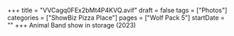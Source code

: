 +++
title = "VVCagq0FEx2bMt4P4KVQ.avif"
draft = false
tags = ["Photos"]
categories = ["ShowBiz Pizza Place"]
pages = ["Wolf Pack 5"]
startDate = ""
+++
Animal Band show in storage (2023)

